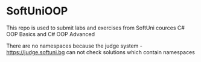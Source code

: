 # SoftUniOOP

This repo is used to submit labs and exercises from SoftUni cources C# OOP Basics and C# OOP Advanced

There are no namespaces because the judge system - https://judge.softuni.bg can not check solutions which contain namespaces
